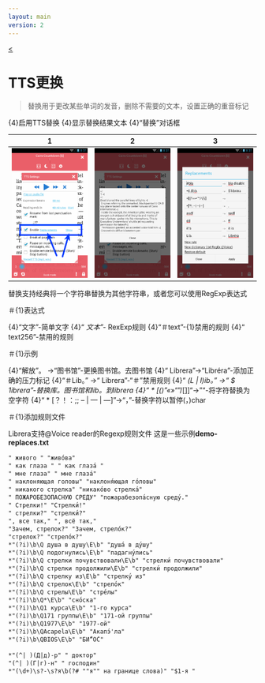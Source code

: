 ```yaml
---
layout: main
version: 2
---
```

[<](/wiki/faq)

# TTS更换

>替换用于更改某些单词的发音，删除不需要的文本，设置正确的重音标记

{4}启用TTS替换
{4}显示替换结果文本
{4}“替换”对话框

|1|2|3|
|-|-|-|
|![](1.png)|![](2.png)|![](3.png)|


替换支持经典将一个字符串替换为其他字符串，或者您可以使用RegExp表达式

＃{1}表达式

{4}“文字”-简单文字
{4}“ *文本”-* RexExp规则
{4}“＃text”-{1}禁用的规则
{4}“ text256”-禁用的规则

＃{1}示例

{4}“解放”。 -&gt;“图书馆”-更换图书馆。去图书馆
{4}“ Librera”-&gt;“Libréra”-添加正确的压力标记
{4}“＃Lib。” -&gt;“ Librera”-“＃”禁用规则
{4}“ *(L | l)ib。” -&gt;“ $ 1ibrera”-替换库。图书馆和lib。到librera
{4}“ * [()”«»*“”/[]]“-&gt;”“-将字符替换为空字符
{4}“ * [？！：;; – | — | ―]”-&gt;“，”-替换字符以暂停(，)char

＃{1}添加规则文件

Librera支持@Voice reader的Regexp规则文件
这是一些示例**demo-replaces.txt**

```
" живого " "живо́ва"
" как глаза " " как глаза́ "
" мне глаза" " мне глаза́"
" наклоняющая головы" "наклоня́ющая го́ловы"
" никакого стрелка" "никако́во стрелка́"
" ПОЖАРОБЕЗОПАСНУЮ СРЕДУ" "пожарабезопа́сную среду́."
" Стрелки!" "Стрелки́!"
" стрелки?" "стрелки́?"
", все так," ", всё так,"
"Зачем, стрелок?" "Зачем, стрело́к?"
"стрелок?" "стрело́к?"
*"(?i)\b\Q душа в душу\E\b" "душа́ в ду́шу"
*"(?i)\b\Q подогнулись\E\b" "падагну́лись"
*"(?i)\b\Q стрелки почувствовали\E\b" "стрелки́ почувствовали"
*"(?i)\b\Q стрелки продолжили\E\b" "стрелки́ продолжили"
*"(?i)\b\Q стрелку из\E\b" "стрелку́ из"
*"(?i)\b\Q стрелок\E\b" "стрело́к"
*"(?i)\b\Q стрелы\E\b" "стре́лы"
*"(?i)\b\Q*\E\b" "сно́ска"
*"(?i)\b\Q1 курса\E\b" "1-го курса"
*"(?i)\b\Q171 группы\E\b" "171-ой группы"
*"(?i)\b\Q1977\E\b" "1977-ой"
*"(?i)\b\QAcapela\E\b" "Акапэ́'ла"
*"(?i)\b\QBIOS\E\b" "БИ́“О́С"

*"(^| )(Д|д)-р" " доктор"
"(^| )(Г|г)-н" " господин"
*"(\d+)\s?-\s?я\b(?# ""я"" на границе слова)" "$1-я "

```


   
